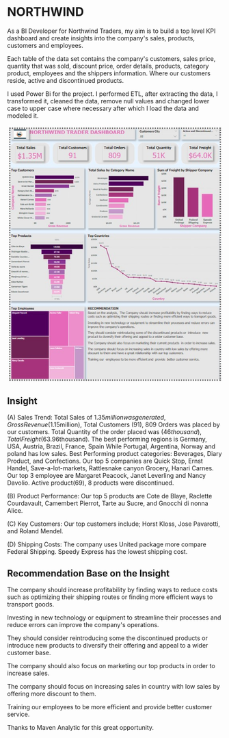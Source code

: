 # NORTHWIND
As a BI Developer for Northwind Traders, my aim is to build a top level KPI dashboard and create insights into the company's sales, products, customers and employees.

Each table of the data set contains the company's customers, sales price, quantity that was sold, discount price, order details, products, category product, employees and the shippers information. Where our customers reside, active and discontinued products. 

I used Power Bi for the project. I performed ETL, after extracting the data, I transformed it, cleaned the data, remove null values and changed lower case to upper case where necessary after which I load the data and modeled it.

![NORTHWIND TRADER](https://github.com/omoniyidamilola/NORTHWIND/blob/main/NORTHWIND%20NEWWWW.jpg)

## Insight 

(A) Sales Trend:  Total Sales of  $1.35million was generated, Gross Revenue ($1.15million), Total Customers (91), 809 Orders was placed by our customers. Total Quantity of the order placed was ($46thousand), Total Freight ($63.96thousand). The best performing regions is Germany, USA, Austria, Brazil, France, Spain While Portugal, Argentina, Norway and poland has low sales. Best Performing product categories: Beverages, Diary Product, and Confections. Our top 5 companies are Quick Stop, Ernst Handel, Save-a-lot-markets, Rattlesnake canyon Grocery, Hanari Carnes. Our top 3 employee are Margaret Peacock, Janet Leverling and Nancy Davolio. Active product(69), 8 products were discontinued.

(B) Product Performance: Our top 5 products are Cote de Blaye, Raclette Courdavault, Camembert Pierrot, Tarte au Sucre, and Gnocchi di nonna Alice.

(C) Key Customers: Our top customers include; Horst Kloss, Jose Pavarotti, and Roland Mendel.

(D) Shipping Costs: The company uses United package more compare Federal Shipping. Speedy Express has the lowest shipping cost. 

## Recommendation Base on the Insight

The company should increase profitability by finding ways to reduce costs such as optimizing their shipping routes or finding more efficient ways to transport goods.

Investing in new technology or equipment to streamline their processes and reduce errors can improve the company's operations.

They should consider reintroducing some the discontinued products or introduce new products to diversify their offering and appeal to a wider customer base.

The company should also focus on marketing our top products in order to increase sales.

The company should focus on increasing sales in country with low sales by offering more discount to them.

Training our employees to be more efficient and provide better customer service.
  

Thanks to Maven Analytic for this great opportunity.
